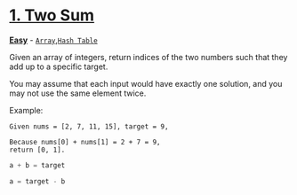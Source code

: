 # [1. Two Sum](https://leetcode.com/problems/two-sum/) 
[**Easy**](https://leetcode.com/problemset/all/?difficulty=Easy) - [```Array```](https://leetcode.com/tag/array/),[```Hash Table```](https://leetcode.com/tag/hash-table/)

Given an array of integers, return indices of the two numbers such that they add up to a specific target.

You may assume that each input would have exactly one solution, and you may not use the same element twice.

Example:

```text
Given nums = [2, 7, 11, 15], target = 9,

Because nums[0] + nums[1] = 2 + 7 = 9,
return [0, 1].
```

```go
a + b = target
```


```go
a = target - b
```
